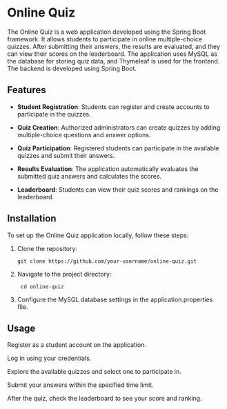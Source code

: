 # Online Quiz

The Online Quiz is a web application developed using the Spring Boot framework. It allows students to participate in online multiple-choice quizzes. After submitting their answers, the results are evaluated, and they can view their scores on the leaderboard. The application uses MySQL as the database for storing quiz data, and Thymeleaf is used for the frontend. The backend is developed using Spring Boot.

## Features

- **Student Registration**: Students can register and create accounts to participate in the quizzes.

- **Quiz Creation**: Authorized administrators can create quizzes by adding multiple-choice questions and answer options.

- **Quiz Participation**: Registered students can participate in the available quizzes and submit their answers.

- **Results Evaluation**: The application automatically evaluates the submitted quiz answers and calculates the scores.

- **Leaderboard**: Students can view their quiz scores and rankings on the leaderboard.

## Installation

To set up the Online Quiz application locally, follow these steps:

1. Clone the repository:

   ```shell
   git clone https://github.com/your-username/online-quiz.git
2. Navigate to the project directory:
    ```shell
     cd online-quiz
3. Configure the MySQL database settings in the application.properties file.

## Usage
Register as a student account on the application.

Log in using your credentials.

Explore the available quizzes and select one to participate in.

Submit your answers within the specified time limit.

After the quiz, check the leaderboard to see your score and ranking.
